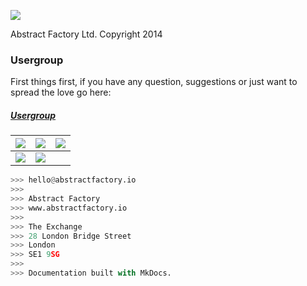 <!-- ![](../img/title.png) -->
![](https://dl.dropbox.com/s/x6gap4a13jekdnz/title.png)
<!-- ![](https://www.dropbox.com/s/x6gap4a13jekdnz/title.png) -->

Abstract Factory Ltd.
Copyright 2014

### Usergroup

First things first, if you have any question, suggestions or just want to spread the love go here:

##### [Usergroup][usergroup]

|![][insta]                          |![][confg]            |![][first]               |
|:----------------------------------:|:--------------------:|:-----------------------:|
|![][refer]                          |![][havef]            |                         |

```python
>>> hello@abstractfactory.io
>>> 
>>> Abstract Factory
>>> www.abstractfactory.io
>>> 
>>> The Exchange
>>> 28 London Bridge Street
>>> London
>>> SE1 9SG
>>> 
>>> Documentation built with MkDocs.

```

[img]: https://dl.dropbox.com/s/x6gap4a13jekdnz/title.png

[usrgp]: https://dl.dropbox.com/s/dn64c0y7wft8kt2/usergroup.png
[insta]: https://dl.dropbox.com/s/t0se49axah2z2fy/installation.png
[confg]: https://dl.dropbox.com/s/teybhthyv50digk/configuration.png
[refer]: https://dl.dropbox.com/s/up4lqtk2zl1q64r/reference.png
[first]: https://dl.dropbox.com/s/rwqq9uez7ymfciv/firststeps.png
[havef]: https://dl.dropbox.com/s/gwmdi51io8xldd6/havefun.png

[firststeps]: user-guide/firststeps
[FAQ]: user-guide/faq
[about]: user-guide/reference#About
[dash]: user-guide/reference#Dashboard
[conf]: user-guide/configuration
[api]: user-guide/api
[devinst]: installation/developer-installation
[userinst]: installation/user-installation
[usergroup]: https://groups.google.com/forum/#!forum/pipi-beta1